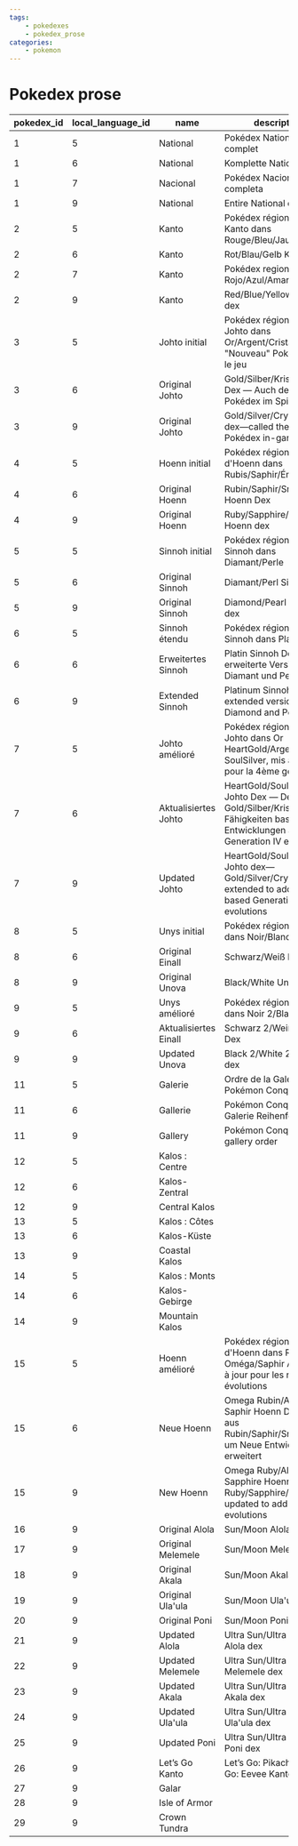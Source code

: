 ```yaml
---
tags:
    - pokedexes
    - pokedex_prose
categories:
    - pokemon
---
```


# Pokedex prose

| pokedex_id | local_language_id |         name          |                                                            description                                                            |
|------------|-------------------|-----------------------|-----------------------------------------------------------------------------------------------------------------------------------|
| 1          | 5                 | National              | Pokédex National complet                                                                                                          |
| 1          | 6                 | National              | Komplette Nationale Dex                                                                                                           |
| 1          | 7                 | Nacional              | Pokédex Nacional completa                                                                                                         |
| 1          | 9                 | National              | Entire National dex                                                                                                               |
| 2          | 5                 | Kanto                 | Pokédex régional de Kanto dans Rouge/Bleu/Jaune                                                                                   |
| 2          | 6                 | Kanto                 | Rot/Blau/Gelb Kanto Dex                                                                                                           |
| 2          | 7                 | Kanto                 | Pokédex regional de Rojo/Azul/Amarillo                                                                                            |
| 2          | 9                 | Kanto                 | Red/Blue/Yellow Kanto dex                                                                                                         |
| 3          | 5                 | Johto initial         | Pokédex régional de Johto dans Or/Argent/Cristal, appellé "Nouveau" Pokédex dans le jeu                                           |
| 3          | 6                 | Original Johto        | Gold/Silber/Kristall Johto Dex — Auch der "Neue" Pokédex im Spiel genannt                                                         |
| 3          | 9                 | Original Johto        | Gold/Silver/Crystal Johto dex—called the "New" Pokédex in-game                                                                    |
| 4          | 5                 | Hoenn initial         | Pokédex régional d'Hoenn dans Rubis/Saphir/Émeraude                                                                               |
| 4          | 6                 | Original Hoenn        | Rubin/Saphir/Smaragd Hoenn Dex                                                                                                    |
| 4          | 9                 | Original Hoenn        | Ruby/Sapphire/Emerald Hoenn dex                                                                                                   |
| 5          | 5                 | Sinnoh initial        | Pokédex régional de Sinnoh dans Diamant/Perle                                                                                     |
| 5          | 6                 | Original Sinnoh       | Diamant/Perl Sinnoh Dex                                                                                                           |
| 5          | 9                 | Original Sinnoh       | Diamond/Pearl Sinnoh dex                                                                                                          |
| 6          | 5                 | Sinnoh étendu         | Pokédex régional de Sinnoh dans Platine                                                                                           |
| 6          | 6                 | Erweitertes Sinnoh    | Platin Sinnoh Dex — eine erweiterte Version von Diamant und Perl                                                                  |
| 6          | 9                 | Extended Sinnoh       | Platinum Sinnoh dex—an extended version of Diamond and Pearl's                                                                    |
| 7          | 5                 | Johto amélioré        | Pokédex régional de Johto dans Or HeartGold/Argent SoulSilver, mis à jour pour la 4ème génération                                 |
| 7          | 6                 | Aktualisiertes Johto  | HeartGold/SoulSilver Johto Dex — Dex aus Gold/Silber/Kristall um Fähigkeiten basierende Entwicklungen aus Generation IV erweitert |
| 7          | 9                 | Updated Johto         | HeartGold/SoulSilver Johto dex—Gold/Silver/Crystal's, extended to add move-based Generation IV evolutions                         |
| 8          | 5                 | Unys initial          | Pokédex régional d'Unys dans Noir/Blanc                                                                                           |
| 8          | 6                 | Original Einall       | Schwarz/Weiß Einall Dex                                                                                                           |
| 8          | 9                 | Original Unova        | Black/White Unova dex                                                                                                             |
| 9          | 5                 | Unys amélioré         | Pokédex régional d'Unys dans Noir 2/Blanc 2                                                                                       |
| 9          | 6                 | Aktualisiertes Einall | Schwarz 2/Weiß 2 Einall Dex                                                                                                       |
| 9          | 9                 | Updated Unova         | Black 2/White 2 Unova dex                                                                                                         |
| 11         | 5                 | Galerie               | Ordre de la Galerie dans Pokémon Conquest                                                                                         |
| 11         | 6                 | Gallerie              | Pokémon Conquest Galerie Reihenfolge                                                                                              |
| 11         | 9                 | Gallery               | Pokémon Conquest gallery order                                                                                                    |
| 12         | 5                 | Kalos : Centre        |                                                                                                                                   |
| 12         | 6                 | Kalos-Zentral         |                                                                                                                                   |
| 12         | 9                 | Central Kalos         |                                                                                                                                   |
| 13         | 5                 | Kalos : Côtes         |                                                                                                                                   |
| 13         | 6                 | Kalos-Küste           |                                                                                                                                   |
| 13         | 9                 | Coastal Kalos         |                                                                                                                                   |
| 14         | 5                 | Kalos : Monts         |                                                                                                                                   |
| 14         | 6                 | Kalos-Gebirge         |                                                                                                                                   |
| 14         | 9                 | Mountain Kalos        |                                                                                                                                   |
| 15         | 5                 | Hoenn amélioré        | Pokédex régional d'Hoenn dans Rubis Oméga/Saphir Alpha, mis à jour pour les nouvelles évolutions                                  |
| 15         | 6                 | Neue Hoenn            | Omega Rubin/Alpha Saphir Hoenn Dex — Dex aus Rubin/Saphir/Smaragd um Neue Entwicklungen erweitert                                 |
| 15         | 9                 | New Hoenn             | Omega Ruby/Alpha Sapphire Hoenn Dex—Ruby/Sapphire/Emerald's, updated to add new evolutions                                        |
| 16         | 9                 | Original Alola        | Sun/Moon Alola dex                                                                                                                |
| 17         | 9                 | Original Melemele     | Sun/Moon Melemele dex                                                                                                             |
| 18         | 9                 | Original Akala        | Sun/Moon Akala dex                                                                                                                |
| 19         | 9                 | Original Ula'ula      | Sun/Moon Ula'ula dex                                                                                                              |
| 20         | 9                 | Original Poni         | Sun/Moon Poni dex                                                                                                                 |
| 21         | 9                 | Updated Alola         | Ultra Sun/Ultra Moon Alola dex                                                                                                    |
| 22         | 9                 | Updated Melemele      | Ultra Sun/Ultra Moon Melemele dex                                                                                                 |
| 23         | 9                 | Updated Akala         | Ultra Sun/Ultra Moon Akala dex                                                                                                    |
| 24         | 9                 | Updated Ula'ula       | Ultra Sun/Ultra Moon Ula'ula dex                                                                                                  |
| 25         | 9                 | Updated Poni          | Ultra Sun/Ultra Moon Poni dex                                                                                                     |
| 26         | 9                 | Let’s Go Kanto        | Let’s Go: Pikachu/Let’s Go: Eevee Kanto dex                                                                                       |
| 27         | 9                 | Galar                 |                                                                                                                                   |
| 28         | 9                 | Isle of Armor         |                                                                                                                                   |
| 29         | 9                 | Crown Tundra          |                                                                                                                                   |
